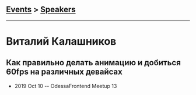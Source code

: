 ## [Events](../README.md) > [Speakers](../speakers.md)
---

# Виталий Калашников

## Как правильно делать анимацию и добиться 60fps на различных девайсах
- 2019 Oct 10 -- OdessaFrontend Meetup 13    
